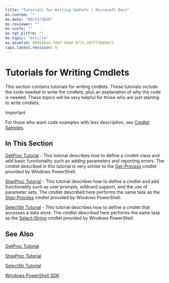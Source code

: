 ```yaml
---
title: "Tutorials for Writing Cmdlets | Microsoft Docs"
ms.custom: ""
ms.date: "09/13/2016"
ms.reviewer: ""
ms.suite: ""
ms.tgt_pltfrm: ""
ms.topic: "article"
ms.assetid: d0b548aa-febf-45dd-bf71-2077730b9b73
caps.latest.revision: 6
---
```

# Tutorials for Writing Cmdlets

This section contains tutorials for writing cmdlets. These tutorials include the code needed to write the cmdlets, plus an explanation of why the code is needed. These topics will be very helpful for those who are just starting to write cmdlets.

> [!IMPORTANT]
> For those who want code examples with less description, see [Cmdlet Samples](./cmdlet-samples.md).

## In This Section

[GetProc Tutorial](./getproc-tutorial.md) - 
This tutorial describes how to define a cmdlet class and add basic functionality such as adding parameters and reporting errors. The cmdlet described in this tutorial is very similar to the [Get-Process](/powershell/module/Microsoft.PowerShell.Management/Get-Process) cmdlet provided by Windows PowerShell.

[StopProc Tutorial](./stopproc-tutorial.md) - 
This tutorial describes how to define a cmdlet and add functionality such as user prompts, wildcard support, and the use of parameter sets. The cmdlet described here performs the same task as the [Stop-Process](/powershell/module/Microsoft.PowerShell.Management/Stop-Process) cmdlet provided by Windows PowerShell.

[SelectStr Tutorial](./selectstr-tutorial.md) - 
This tutorial describes how to define a cmdlet that accesses a data store. The cmdlet described here performs the same task as the [Select-String](/powershell/module/microsoft.powershell.utility/select-string) cmdlet provided by Windows PowerShell.

## See Also

[GetProc Tutorial](./getproc-tutorial.md)

[StopProc Tutorial](./stopproc-tutorial.md)

[SelectStr Tutorial](./selectstr-tutorial.md)

[Windows PowerShell SDK](../windows-powershell-reference.md)
